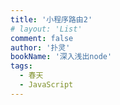 ```yaml
---
title: '小程序路由2'
# layout: 'List'
comment: false
author: '扑灵'
bookName: '深入浅出node'
tags: 
  - 春天
  - JavaScript
---
```


